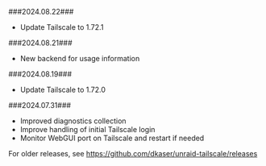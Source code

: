 ###2024.08.22###
- Update Tailscale to 1.72.1

###2024.08.21###
- New backend for usage information

###2024.08.19###
- Update Tailscale to 1.72.0

###2024.07.31###
- Improved diagnostics collection
- Improve handling of initial Tailscale login
- Monitor WebGUI port on Tailscale and restart if needed

For older releases, see https://github.com/dkaser/unraid-tailscale/releases